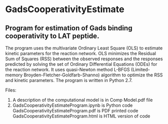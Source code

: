 # GadsCooperativityEstimate

## Program for estimation of Gads binding cooperativity to LAT peptide. 

The program uses the multivariate Ordinary Least Square (OLS) to estimate kinetic parameters for the reaction network. OLS minimizes the Residual Sum of Squares (RSS) between the observed responses and the responses predicted by solving the set of Ordinary Differential Equations (ODEs) for the reaction network. It uses quasi-Newton method L-BFGS (Limited-memory Broyden-Fletcher-Goldfarb-Shanno) algorithm to optimize the RSS and kinetic parameters. The program is written in Python 2.7. 

Files: 
1. A description of the computational model is in Comp Model.pdf file
2. GadsCooperativityEstimateProgram.ipynb is Python code
   GadsCooperativityEstimateProgram.pdf is PDF printed code
   GadsCooperativityEstimateProgram.html is HTML version of code
